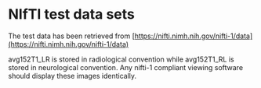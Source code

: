 
# NIfTI test data sets
The test data has been retrieved from [https://nifti.nimh.nih.gov/nifti-1/data](https://nifti.nimh.nih.gov/nifti-1/data)

avg152T1_LR is stored in radiological convention while avg152T1_RL is stored in neurological convention. Any nifti-1 compliant viewing software should display these images identically.





